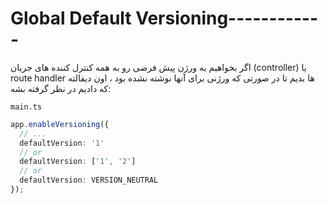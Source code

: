 # Global Default Versioning------------

اگر بخواهیم یه ورژن پیش فرضی رو به همه کنترل کننده های جریان (controller) یا route handler ها بدیم تا در صورتی که ورژنی برای آنها نوشته نشده بود ، اون دیفالته که دادیم در نظر گرفته بشه:

`main.ts`
```typescript
app.enableVersioning({
  // ...
  defaultVersion: '1'
  // or
  defaultVersion: ['1', '2']
  // or
  defaultVersion: VERSION_NEUTRAL
});
```

